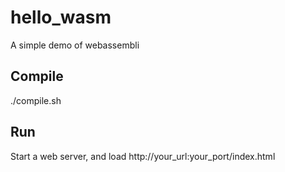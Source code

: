 # hello_wasm
A simple demo of webassembli

## Compile
./compile.sh

## Run
Start a web server, and load http://your_url:your_port/index.html 
